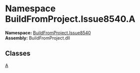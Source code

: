 ﻿# Namespace BuildFromProject.Issue8540.A

__Namespace:__ [BuildFromProject.Issue8540](BuildFromProject.Issue8540.md)  
__Assembly:__ BuildFromProject.dll

## Classes

[A](BuildFromProject.Issue8540.A.A.md)

